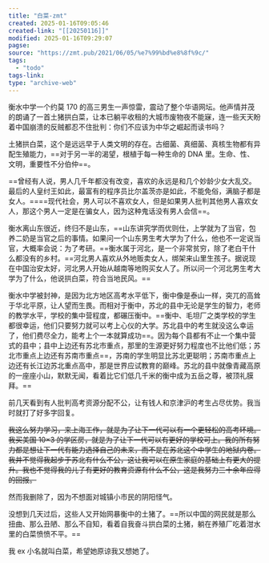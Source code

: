 ```yaml
---
title: "白菜-zmt"
created: 2025-01-16T09:05:46
created-link: "[[20250116]]"
modified: 2025-01-16T09:29:07
pagse:
source: "https://zmt.pub/2021/06/05/%e7%99%bd%e8%8f%9c/"
tags:
  - "todo"
tags-link:
type: "archive-web"
---
```


衡水中学一个约莫 170 的高三男生一声惊雷，震动了整个华语网坛。他声情并茂的朗诵了一首土猪拱白菜，让本已躺平收租的大城市废物夜不能寐，连一些天天盼着中国崩溃的反贼都忍不住批判：你们不应该为中华之崛起而读书吗？

土猪拱白菜，这个是远远早于人类文明的存在。古细菌、真细菌、真核生物都有异配生殖能力，==对于另一半的渴望，根植于每一种生命的 DNA 里。生命、性、文明，重要性不分伯仲==。

==曾经有人说，男人几千年都没有改变，喜欢的永远是和几个妙龄少女大乱交。最后的人皇纣王如此，最富有的程序员比尔盖茨亦是如此，不能免俗，满脑子都是女人。====现代社会，男人可以不喜欢女人，但是如果男人批判其他男人喜欢女人，那这个男人一定是在骗女人，因为这种鬼话没有男人会信==。

衡水离山东很近，终归不是山东，==山东讲究学而优则仕，上学就为了当官，包养二奶是当官之后的事情。如果问一个山东男生考大学为了什么，他也不一定说当官，大概率会说：为了考研。==衡水属于河北，是一个非常贫穷，除了老白干什么都没有的乡村。==河北男人喜欢从外地贩卖女人，绑架来山里生孩子。据说现在中国治安太好，河北男人开始从越南等地购买女人了。所以问一个河北男生考大学为了什么，他说拱白菜，符合当地民风。==

衡水中学被封神，是因为北方地区高考水平低下，衡中像是泰山一样，突兀的高耸于华北平原，让人望而生畏。而相对于衡中，苏北的县中无论是学生的智力，老师的教学水平，学校的集中营程度，都碾压衡中。==衡中、毛坦厂之类学校的学生都很幸运，他们只要努力就可以考上心仪的大学。苏北县中的考生就没这么幸运了，他们费尽全力，能考上个一本就算成功==。因为每个县都有不止一个集中营式的县中；县中上边还有苏北市重点，那里的生源更好努力程度也不比他们低；苏北市重点上边还有苏南市重点==，苏南的学生明显比苏北更聪明；苏南市重点上边还有长江边苏北重点高中，那是世界应试教育的巅峰。苏北的县中就像青藏高原的一座座小山，默默无闻，看着比它们低几千米的衡中成为五岳之尊，被顶礼膜拜。==

前几天看到有人批判高考资源分配不公，让有钱人和京津沪的考生占尽优势。我当时就打了好多字回复。

~~我这么努力学习，来上海工作，就是为了让下一代可以有一个更轻松的高考环境。我买美国 10×3 的学区房，就是为了让下一代可以有更好的学校可上。我的所有努力都是想让下一代有能力选择自己的未来，而不是在苏北这个中学生的地狱内卷。我并不觉得我起步于苏北有什么不公，这让我可以在原生家庭的基础上有更大的提升。我也不觉得我的儿子有更好的教育资源有什么不公，这是我努力三十余年应得的回报。~~

然而我删除了，因为不想面对城镇小市民的阴阳怪气。

没想到几天过后，这些人又开始网暴衡中的土猪了。==所以中国的网民就是那么扭曲、那么丑陋、那么不自知，看着自我奋斗拱白菜的土猪，躺在养殖厂吃着泔水里的白菜愤愤不平。==

我 ex 小名就叫白菜，希望她原谅我又想她了。
